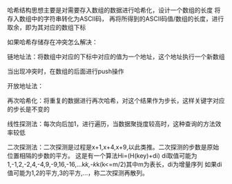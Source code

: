 哈希结构思想主要是对需要存入数组的数据进行哈希化，设计一个数组的长度
将存入数组中的字符串转化为ASCII码，
再将所得到的ASCII码值/数组的长度，进行取余，即为其对应的数组下标


如果哈希存储存在冲突怎么解决：

链地址法：将数组中对应的下标中对应的值为一个地址，这个地址执行一个新数组

当出现冲突时，在数组的后面进行push操作



开放地址法：

再次哈希化：将重复的数据进行再次哈希，对这个结果作为步长，这样关键字对应的步长是不变的



线性探测法：每次向后加1，进行遍历，当数据聚拢度较高时，这种查询的方法效率较低

二次探测法：二次探测是过程是x+1,x+4,x+9,以此类推。二次探测的步数是原始位置相隔的步数的平方。
这是有一个算法Hi=(H(key)+di) di取值可能为1,-1,2,-2,4,-4,9,-9,16,-16,...k*k,-k*k(k<=m/2)其中m为表长，di为增量序列
如果di值可能为1,2的平方,3的平方,...，称二次探测再散列。
